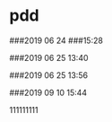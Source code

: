 # pdd
###2019 06 24
###15:28








###2019 06 25 13:40


###2019 06 25 13:56


###2019 09 10 15:44

111111111


